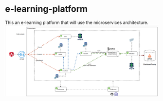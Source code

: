 # e-learning-platform
This an e-learning platform that will use the microservices architecture.
![Screenshot 2025-01-28 174942.png](resources%2FScreenshot%202025-01-28%20174942.png)